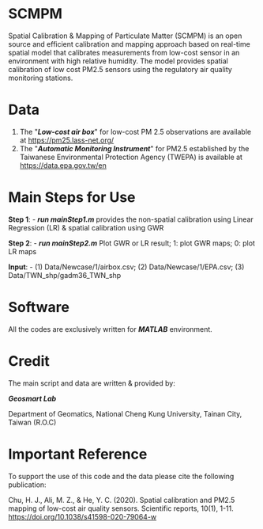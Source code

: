 # SCMPM
Spatial Calibration & Mapping of Particulate Matter (SCMPM) is an open source and efficient calibration and mapping approach based on real-time spatial model that calibrates measurements from low-cost sensor in an environment with high relative humidity. The model provides spatial calibration of low cost PM2.5 sensors using the regulatory air quality monitoring stations.


# Data
1. The "***Low-cost air box***" for low-cost PM 2.5 observations are available at https://pm25.lass-net.org/
2. The "***Automatic Monitoring Instrument***" for PM2.5 established by the Taiwanese Environmental Protection Agency (TWEPA) is available at https://data.epa.gov.tw/en

# Main Steps for Use
**Step 1**: - ***run mainStep1.m*** provides the non-spatial calibration using Linear Regression (LR) & spatial calibration using GWR 

**Step 2**: - ***run mainStep2.m*** Plot GWR or LR result; 1: plot GWR maps; 0: plot LR maps

**Input**: - (1) Data/Newcase/1/airbox.csv; (2) Data/Newcase/1/EPA.csv; (3) Data/TWN_shp/gadm36_TWN_shp  

# Software
All the codes are exclusively written for ***MATLAB*** environment.

# Credit
The main script and data are written & provided by: 

***Geosmart Lab***

Department of Geomatics, National Cheng Kung University, Tainan City, Taiwan (R.O.C)


# Important Reference
To support the use of this code and the data please cite the following publication:

Chu, H. J., Ali, M. Z., & He, Y. C. (2020). Spatial calibration and PM2.5 mapping of low-cost air quality sensors. Scientific reports, 10(1), 1-11. https://doi.org/10.1038/s41598-020-79064-w
